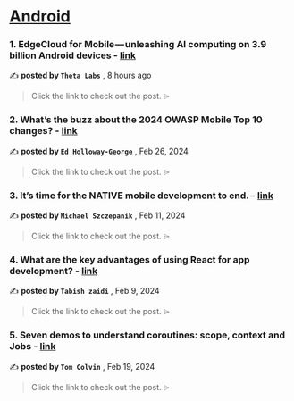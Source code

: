 
<h1><a href=https://medium.com/tag/android/recommended target="_blank" rel="noopener noreferrer">Android</a></h1>
<h3>1. EdgeCloud for Mobile — unleashing AI computing on 3.9 billion Android devices - <a href=https://medium.com/@thetalabs/edgecloud-for-mobile-unleashing-ai-computing-on-3-9-billion-android-devices-7f07f02637f9?source=tag_recommended_feed---------0-84----------android----------780cbbf0_8090_4a3c_9df4_0c59019ca4e8------- target="_blank" rel="noopener noreferrer">link</a></h3>

✍️ **posted by `Theta Labs`** <date> , 8 hours ago</date>

<blockquote>Click the link to check out the post. ⌲</blockquote>

<h3>2. What’s the buzz about the 2024 OWASP Mobile Top 10 changes? - <a href=https://medium.com/proandroiddev/whats-the-buzz-about-the-2024-owasp-mobile-top-10-changes-83c93f765bd3?source=tag_recommended_feed---------1-107----------android----------780cbbf0_8090_4a3c_9df4_0c59019ca4e8------- target="_blank" rel="noopener noreferrer">link</a></h3>

✍️ **posted by `Ed Holloway-George`** <date> , Feb 26, 2024</date>

<blockquote>Click the link to check out the post. ⌲</blockquote>

<h3>3. It’s time for the NATIVE mobile development to end. - <a href=https://medium.com/mobilepeople/its-time-for-the-native-mobile-development-to-end-f677e37be5a8?source=tag_recommended_feed---------2-85----------android----------780cbbf0_8090_4a3c_9df4_0c59019ca4e8------- target="_blank" rel="noopener noreferrer">link</a></h3>

✍️ **posted by `Michael Szczepanik`** <date> , Feb 11, 2024</date>

<blockquote>Click the link to check out the post. ⌲</blockquote>

<h3>4. What are the key advantages of using React for app development? - <a href=https://medium.com/@tabish_14839/what-are-the-key-advantages-of-using-react-for-app-development-ab5c0c070ab0?source=tag_recommended_feed---------3-84----------android----------780cbbf0_8090_4a3c_9df4_0c59019ca4e8------- target="_blank" rel="noopener noreferrer">link</a></h3>

✍️ **posted by `Tabish zaidi`** <date> , Feb 9, 2024</date>

<blockquote>Click the link to check out the post. ⌲</blockquote>

<h3>5. Seven demos to understand coroutines:  scope, context and Jobs - <a href=https://medium.com/proandroiddev/seven-demos-to-understand-coroutines-scope-context-and-jobs-e40a5092e58a?source=tag_recommended_feed---------4-107----------android----------780cbbf0_8090_4a3c_9df4_0c59019ca4e8------- target="_blank" rel="noopener noreferrer">link</a></h3>

✍️ **posted by `Tom Colvin`** <date> , Feb 19, 2024</date>

<blockquote>Click the link to check out the post. ⌲</blockquote>

